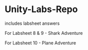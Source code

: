 Unity-Labs-Repo
===============

includes labsheet answers

For Labsheet 8 & 9 - Shark Adventure

For Labsheet 10 - Plane Adventure
